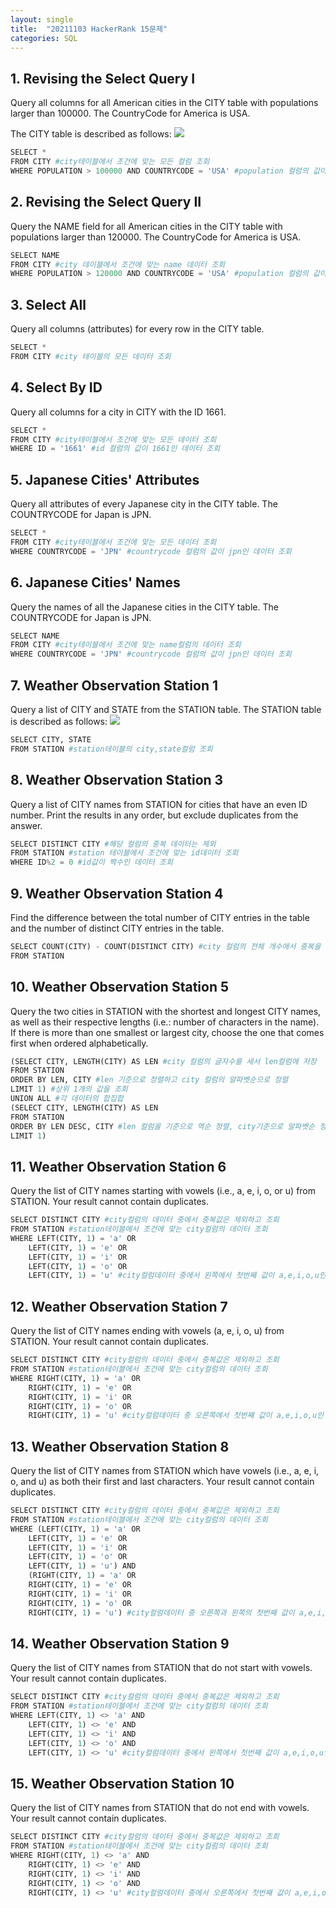 ```yaml
---
layout: single
title:  "20211103 HackerRank 15문제"
categories: SQL
---
```


## 1. Revising the Select Query I

Query all columns for all American cities in the CITY table with populations larger than 100000. The CountryCode for America is USA.

The CITY table is described as follows:
![](https://i.esdrop.com/d/9760phgt5lnm/so1V7qIaIe.jpeg)


```python
SELECT *
FROM CITY #city테이블에서 조건에 맞는 모든 컬럼 조회
WHERE POPULATION > 100000 AND COUNTRYCODE = 'USA' #population 컬럼의 값이 10만 이상이고 countrycode 컬럼의 값이 usa인 데이터 조회
```

## 2. Revising the Select Query II

Query the NAME field for all American cities in the CITY table with populations larger than 120000. The CountryCode for America is USA.


```python
SELECT NAME
FROM CITY #city 데이블에서 조건에 맞는 name 데이터 조회
WHERE POPULATION > 120000 AND COUNTRYCODE = 'USA' #population 컬럼의 값이 12만 보다 크고 countrycode의 값이 usa인 데이터 조회
```

## 3. Select All

Query all columns (attributes) for every row in the CITY table.


```python
SELECT *
FROM CITY #city 테이블의 모든 데이터 조회
```

## 4. Select By ID

Query all columns for a city in CITY with the ID 1661.


```python
SELECT *
FROM CITY #city테이블에서 조건에 맞는 모든 데이터 조회
WHERE ID = '1661' #id 컬럼의 값이 1661인 데이터 조회
```

## 5. Japanese Cities' Attributes

Query all attributes of every Japanese city in the CITY table. The COUNTRYCODE for Japan is JPN.


```python
SELECT *
FROM CITY #city테이블에서 조건에 맞는 모든 데이터 조회
WHERE COUNTRYCODE = 'JPN' #countrycode 컬럼의 값이 jpn인 데이터 조회
```

## 6. Japanese Cities' Names

Query the names of all the Japanese cities in the CITY table. The COUNTRYCODE for Japan is JPN.


```python
SELECT NAME
FROM CITY #city테이블에서 조건에 맞는 name컬럼의 데이터 조회
WHERE COUNTRYCODE = 'JPN' #countrycode 컬럼의 값이 jpn인 데이터 조회
```

## 7. Weather Observation Station 1

Query a list of CITY and STATE from the STATION table.
The STATION table is described as follows:
![](https://i.esdrop.com/d/9760phgt5lnm/GMo0ETmXju.jpeg)


```python
SELECT CITY, STATE
FROM STATION #station테이블의 city,state컬럼 조회
```

## 8. Weather Observation Station 3

Query a list of CITY names from STATION for cities that have an even ID number. Print the results in any order, but exclude duplicates from the answer.


```python
SELECT DISTINCT CITY #해당 컬럼의 중복 데이터는 제외
FROM STATION #station 테이블에서 조건에 맞는 id데이터 조회
WHERE ID%2 = 0 #id값이 짝수인 데이터 조회
```

## 9. Weather Observation Station 4

Find the difference between the total number of CITY entries in the table and the number of distinct CITY entries in the table.


```python
SELECT COUNT(CITY) - COUNT(DISTINCT CITY) #city 컬럼의 전체 개수에서 중복을 제외한 데이터의 수를 뺀다
FROM STATION 
```

## 10. Weather Observation Station 5

Query the two cities in STATION with the shortest and longest CITY names, as well as their respective lengths (i.e.: number of characters in the name). If there is more than one smallest or largest city, choose the one that comes first when ordered alphabetically.


```python
(SELECT CITY, LENGTH(CITY) AS LEN #city 컬럼의 글자수를 세서 len컬럼에 저장
FROM STATION
ORDER BY LEN, CITY #len 기준으로 정렬하고 city 컬럼의 알파벳순으로 정렬
LIMIT 1) #상위 1개의 값을 조회
UNION ALL #각 데이터의 합집합
(SELECT CITY, LENGTH(CITY) AS LEN
FROM STATION
ORDER BY LEN DESC, CITY #len 컬럼을 기준으로 역순 정렬, city기준으로 알파벳순 정렬
LIMIT 1)
```

## 11. Weather Observation Station 6

Query the list of CITY names starting with vowels (i.e., a, e, i, o, or u) from STATION. Your result cannot contain duplicates.


```python
SELECT DISTINCT CITY #city컬럼의 데이터 중에서 중복값은 제외하고 조회
FROM STATION #station테이블에서 조건에 맞는 city컬럼의 데이터 조회
WHERE LEFT(CITY, 1) = 'a' OR
    LEFT(CITY, 1) = 'e' OR
    LEFT(CITY, 1) = 'i' OR
    LEFT(CITY, 1) = 'o' OR
    LEFT(CITY, 1) = 'u' #city컬럼데이터 중에서 왼쪽에서 첫번째 값이 a,e,i,o,u인 데이터 조회
```

## 12. Weather Observation Station 7

Query the list of CITY names ending with vowels (a, e, i, o, u) from STATION. Your result cannot contain duplicates.


```python
SELECT DISTINCT CITY #city컬럼의 데이터 중에서 중복값은 제외하고 조회
FROM STATION #station테이블에서 조건에 맞는 city컬럼의 데이터 조회
WHERE RIGHT(CITY, 1) = 'a' OR
    RIGHT(CITY, 1) = 'e' OR
    RIGHT(CITY, 1) = 'i' OR
    RIGHT(CITY, 1) = 'o' OR
    RIGHT(CITY, 1) = 'u' #city컬럼데이터 중 오른쪽에서 첫번째 값이 a,e,i,o,u인 데이터 조회
```

## 13. Weather Observation Station 8

Query the list of CITY names from STATION which have vowels (i.e., a, e, i, o, and u) as both their first and last characters. Your result cannot contain duplicates.


```python
SELECT DISTINCT CITY #city컬럼의 데이터 중에서 중복값은 제외하고 조회
FROM STATION #station테이블에서 조건에 맞는 city컬럼의 데이터 조회
WHERE (LEFT(CITY, 1) = 'a' OR
    LEFT(CITY, 1) = 'e' OR
    LEFT(CITY, 1) = 'i' OR
    LEFT(CITY, 1) = 'o' OR
    LEFT(CITY, 1) = 'u') AND
    (RIGHT(CITY, 1) = 'a' OR
    RIGHT(CITY, 1) = 'e' OR
    RIGHT(CITY, 1) = 'i' OR
    RIGHT(CITY, 1) = 'o' OR
    RIGHT(CITY, 1) = 'u') #city컬럼데이터 중 오른쪽과 왼쪽의 첫번째 값이 a,e,i,o,u인 데이터 조회
```

## 14. Weather Observation Station 9

Query the list of CITY names from STATION that do not start with vowels. Your result cannot contain duplicates.


```python
SELECT DISTINCT CITY #city컬럼의 데이터 중에서 중복값은 제외하고 조회
FROM STATION #station테이블에서 조건에 맞는 city컬럼의 데이터 조회
WHERE LEFT(CITY, 1) <> 'a' AND
    LEFT(CITY, 1) <> 'e' AND
    LEFT(CITY, 1) <> 'i' AND
    LEFT(CITY, 1) <> 'o' AND
    LEFT(CITY, 1) <> 'u' #city컬럼데이터 중에서 왼쪽에서 첫번째 값이 a,e,i,o,u인 데이터는 제외하고 조회
```

## 15. Weather Observation Station 10

Query the list of CITY names from STATION that do not end with vowels. Your result cannot contain duplicates.


```python
SELECT DISTINCT CITY #city컬럼의 데이터 중에서 중복값은 제외하고 조회
FROM STATION #station테이블에서 조건에 맞는 city컬럼의 데이터 조회
WHERE RIGHT(CITY, 1) <> 'a' AND
    RIGHT(CITY, 1) <> 'e' AND
    RIGHT(CITY, 1) <> 'i' AND
    RIGHT(CITY, 1) <> 'o' AND
    RIGHT(CITY, 1) <> 'u' #city컬럼데이터 중에서 오른쪽에서 첫번째 값이 a,e,i,o,u인 데이터는 제외하고 조회
```
